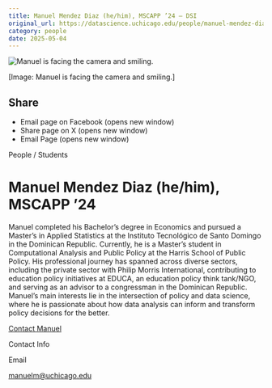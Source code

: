 ```yaml
---
title: Manuel Mendez Diaz (he/him), MSCAPP ’24 – DSI
original_url: https://datascience.uchicago.edu/people/manuel-mendez-diaz-he-him
category: people
date: 2025-05-04
---
```


<!-- Table-like structure detected -->

![Manuel is facing the camera and smiling.](https://datascience.uchicago.edu/wp-content/uploads/2023/09/DSC1927-300x300.jpg)

[Image: Manuel is facing the camera and smiling.]

## Share

* Email page on Facebook (opens new window)
* Share page on X (opens new window)
* Email Page (opens new window)

<!-- Table-like structure detected -->

People / Students

# Manuel Mendez Diaz (he/him), MSCAPP ’24

Manuel completed his Bachelor’s degree in Economics and pursued a Master’s in Applied Statistics at the Instituto Tecnológico de Santo Domingo in the Dominican Republic. Currently, he is a Master’s student in Computational Analysis and Public Policy at the Harris School of Public Policy. His professional journey has spanned across diverse sectors, including the private sector with Philip Morris International, contributing to education policy initiatives at EDUCA, an education policy think tank/NGO, and serving as an advisor to a congressman in the Dominican Republic. Manuel’s main interests lie in the intersection of policy and data science, where he is passionate about how data analysis can inform and transform policy decisions for the better.

[Contact Manuel](https://datascience.uchicago.edu/people/manuel-mendez-diaz-he-him/)

Contact Info

Email

[manuelm@uchicago.edu](mailto:manuelm@uchicago.edu)